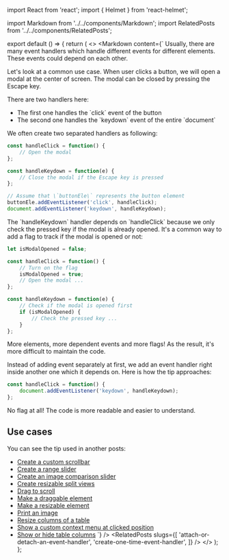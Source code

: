 import React from 'react';
import { Helmet } from 'react-helmet';

import Markdown from '../../components/Markdown';
import RelatedPosts from '../../components/RelatedPosts';

export default () => {
    return (
<>
<Helmet>
    <meta name='keywords' content='addEventListener, attach event handler, detach event handler, removeEventListener' />
</Helmet>
<Markdown
    content={`
Usually, there are many event handlers which handle different events for different elements. These events could depend on each other.

Let's look at a common use case. When user clicks a button, we will open a modal at the center of screen. The modal can be closed by pressing
the Escape key.

There are two handlers here:
* The first one handles the \`click\` event of the button
* The second one handles the \`keydown\` event of the entire \`document\`

We often create two separated handlers as following:

~~~ javascript
const handleClick = function() {
    // Open the modal
};

const handleKeydown = function(e) {
    // Close the modal if the Escape key is pressed
};

// Assume that \`buttonEle\` represents the button element
buttonEle.addEventListener('click', handleClick);
document.addEventListener('keydown', handleKeydown);
~~~

The \`handleKeydown\` handler depends on \`handleClick\` because we only check the pressed key if the modal is already opened.
It's a common way to add a flag to track if the modal is opened or not:

~~~ javascript
let isModalOpened = false;

const handleClick = function() {
    // Turn on the flag
    isModalOpened = true;
    // Open the modal ...
};

const handleKeydown = function(e) {
    // Check if the modal is opened first
    if (isModalOpened) {
        // Check the pressed key ...
    }
};
~~~

More elements, more dependent events and more flags! As the result, it's more difficult to maintain the code.

Instead of adding event separately at first, we add an event handler right inside another one which it depends on.
Here is how the tip approaches:

~~~ javascript
const handleClick = function() {
    document.addEventListener('keydown', handleKeydown);  
};
~~~

No flag at all! The code is more readable and easier to understand.

## Use cases

You can see the tip used in another posts:

* [Create a custom scrollbar](/create-a-custom-scrollbar)
* [Create a range slider](/create-a-range-slider)
* [Create an image comparison slider](/create-an-image-comparison-slider)
* [Create resizable split views](/create-resizable-split-views)
* [Drag to scroll](/drag-to-scroll)
* [Make a draggable element](/make-a-draggable-element)
* [Make a resizable element](/make-a-resizable-element)
* [Print an image](/print-an-image)
* [Resize columns of a table](/resize-columns-of-a-table)
* [Show a custom context menu at clicked position](/show-a-custom-context-menu-at-clicked-position)
* [Show or hide table columns](/show-or-hide-table-columns)
`}
/>
<RelatedPosts
    slugs={[
        'attach-or-detach-an-event-handler',
        'create-one-time-event-handler',
    ]}
/>
</>
    );
};
